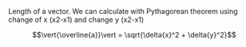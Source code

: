 Length of a vector.
We can calculate with Pythagorean theorem using change of x (x2-x1) and change y (x2-x1)

$$\vert{\overline{a}}\vert = \sqrt{\delta{x}^2 + \delta{y}^2}$$

